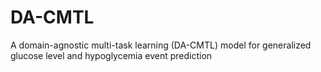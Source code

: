 # DA-CMTL
A domain-agnostic multi-task learning (DA-CMTL) model for generalized glucose level and hypoglycemia event prediction
